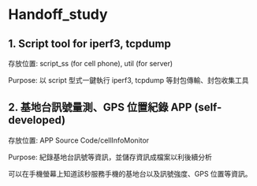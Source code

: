 # Handoff_study

## 1. Script tool for iperf3, tcpdump

存放位置: script_ss (for cell phone), util (for server)

Purpose: 以 script 型式一鍵執行 iperf3, tcpdump 等封包傳輸、封包收集工具
 
## 2. 基地台訊號量測、GPS 位置紀錄 APP (self-developed)

存放位置: APP Source Code/cellInfoMonitor

Purpose: 紀錄基地台訊號等資訊，並儲存資訊成檔案以利後續分析

可以在手機螢幕上知道該秒服務手機的基地台以及訊號強度、GPS 位置等資訊。



